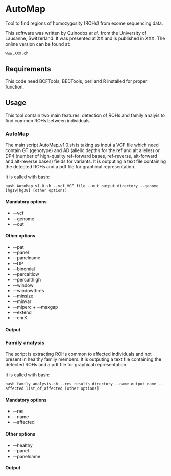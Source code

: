 # AutoMap
Tool to find regions of homozygosity (ROHs) from exome sequencing data.

This software was written by Quinodoz *et al.* from the University of Lausanne, Switzerland. It was presented at XX and is published in XXX.
The online version can be found at: 
```
www.XXX.ch
```

## Requirements
This code need BCFTools, BEDTools, perl and R installed for proper function.

## Usage
This tool contain two main features: detection of ROHs and family analyis to find common ROHs between individuals.
### AutoMap
The main script AutoMap_v1.0.sh is taking as input a VCF file which need contain GT (genotype) and AD (allelic depths for the ref and alt alleles) or DP4 (number of high-quality ref-forward bases, ref-reverse, alt-forward and alt-reverse bases) fields for variants.
It is outputing a text file containing the detected ROHs and a pdf file for graphical representation.

It is called with bash:
```
bash AutoMap_v1.0.sh --vcf VCF_file --out output_directory --genome [hg19|hg38] [other options]
```

#### Mandatory options
+ --vcf
+ --genome
+ --out

#### Other options
+ --pat
+ --panel
+ --panelname
+ --DP
+ --binomial
+ --percaltlow
+ --percalthigh
+ --window
+ --windowthres
+ --minsize
+ --minvar
+ --miperc + --maxgap
+ --extend
+ --chrX

#### Output

### Family analysis
The script is extracting ROHs common to affected individuals and not present in healthy family members. It is outputing a text file containing the detected ROHs and a pdf file for graphical representation.

It is called with bash:
```
bash family_analysis.sh --res results_directory --name output_name --affected list_of_affected [other options]
```

#### Mandatory options
+ --res
+ --name
+ --affected
#### Other options
+ --healthy
+ --panel
+ --panelname
#### Output

